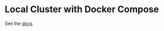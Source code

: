 # Local Cluster with Docker Compose

See the [docs](https://docs.DeltaChain.com/v0.34/networks/docker-compose.html).
